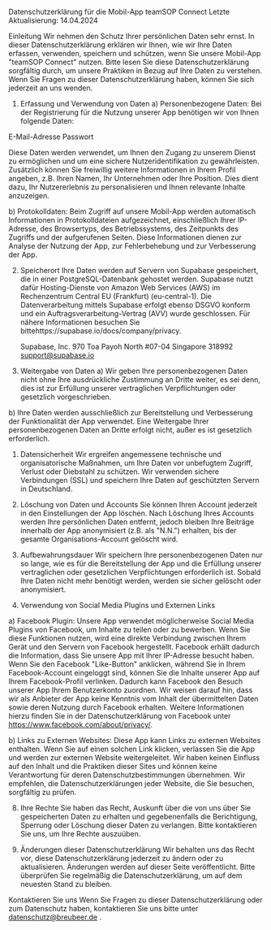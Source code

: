 Datenschutzerklärung für die Mobil-App teamSOP Connect
Letzte Aktualisierung: 14.04.2024

Einleitung
Wir nehmen den Schutz Ihrer persönlichen Daten sehr ernst. In dieser Datenschutzerklärung erklären wir Ihnen, wie wir Ihre Daten erfassen, verwenden, speichern und schützen, wenn Sie unsere Mobil-App "teamSOP Connect" nutzen. Bitte lesen Sie diese Datenschutzerklärung sorgfältig durch, um unsere Praktiken in Bezug auf Ihre Daten zu verstehen. Wenn Sie Fragen zu dieser Datenschutzerklärung haben, können Sie sich jederzeit an uns wenden.

1. Erfassung und Verwendung von Daten
   a) Personenbezogene Daten: Bei der Registrierung für die Nutzung unserer App benötigen wir von Ihnen folgende Daten:

E-Mail-Adresse
Passwort

Diese Daten werden verwendet, um Ihnen den Zugang zu unserem Dienst zu ermöglichen und um eine sichere Nutzeridentifikation zu gewährleisten. Zusätzlich können Sie freiwillig weitere Informationen in Ihrem Profil angeben, z.B. Ihren Namen, Ihr Unternehmen oder Ihre Position. Dies dient dazu, Ihr Nutzererlebnis zu personalisieren und Ihnen relevante Inhalte anzuzeigen.

b) Protokolldaten: Beim Zugriff auf unsere Mobil-App werden automatisch Informationen in Protokolldateien aufgezeichnet, einschließlich Ihrer IP-Adresse, des Browsertyps, des Betriebssystems, des Zeitpunkts des Zugriffs und der aufgerufenen Seiten. Diese Informationen dienen zur Analyse der Nutzung der App, zur Fehlerbehebung und zur Verbesserung der App.

2. Speicherort
   Ihre Daten werden auf Servern von Supabase gespeichert, die in einer PostgreSQL-Datenbank gehostet werden. Supabase nutzt dafür Hosting-Dienste von Amazon Web Services (AWS) im Rechenzentrum Central EU (Frankfurt) (eu-central-1). Die Datenverarbeitung mittels Supabase erfolgt ebenso DSGVO konform und ein Auftragsverarbeitung-Vertrag (AVV) wurde geschlossen. Für nähere Informationen besuchen Sie bittehttps://supabase.io/docs/company/privacy.

   Supabase, Inc.
   970 Toa Payoh North #07-04
   Singapore 318992
   support@supabase.io

3. Weitergabe von Daten
   a) Wir geben Ihre personenbezogenen Daten nicht ohne Ihre ausdrückliche Zustimmung an Dritte weiter, es sei denn, dies ist zur Erfüllung unserer vertraglichen Verpflichtungen oder gesetzlich vorgeschrieben.

b) Ihre Daten werden ausschließlich zur Bereitstellung und Verbesserung der Funktionalität der App verwendet. Eine Weitergabe Ihrer personenbezogenen Daten an Dritte erfolgt nicht, außer es ist gesetzlich erforderlich.

1. Datensicherheit
   Wir ergreifen angemessene technische und organisatorische Maßnahmen, um Ihre Daten vor unbefugtem Zugriff, Verlust oder Diebstahl zu schützen. Wir verwenden sichere Verbindungen (SSL) und speichern Ihre Daten auf geschützten Servern in Deutschland.

2. Löschung von Daten und Accounts
   Sie können Ihren Account jederzeit in den Einstellungen der App löschen. Nach Löschung Ihres Accounts werden Ihre persönlichen Daten entfernt, jedoch bleiben Ihre Beiträge innerhalb der App anonymisiert (z.B. als "N.N.") erhalten, bis der gesamte Organisations-Account gelöscht wird.

3. Aufbewahrungsdauer
   Wir speichern Ihre personenbezogenen Daten nur so lange, wie es für die Bereitstellung der App und die Erfüllung unserer vertraglichen oder gesetzlichen Verpflichtungen erforderlich ist. Sobald Ihre Daten nicht mehr benötigt werden, werden sie sicher gelöscht oder anonymisiert.

4. Verwendung von Social Media Plugins und Externen Links

a) Facebook Plugin: Unsere App verwendet möglicherweise Social Media Plugins von Facebook, um Inhalte zu teilen oder zu bewerben. Wenn Sie diese Funktionen nutzen, wird eine direkte Verbindung zwischen Ihrem Gerät und den Servern von Facebook hergestellt. Facebook erhält dadurch die Information, dass Sie unsere App mit Ihrer IP-Adresse besucht haben. Wenn Sie den Facebook "Like-Button" anklicken, während Sie in Ihrem Facebook-Account eingeloggt sind, können Sie die Inhalte unserer App auf Ihrem Facebook-Profil verlinken. Dadurch kann Facebook den Besuch unserer App Ihrem Benutzerkonto zuordnen. Wir weisen darauf hin, dass wir als Anbieter der App keine Kenntnis vom Inhalt der übermittelten Daten sowie deren Nutzung durch Facebook erhalten. Weitere Informationen hierzu finden Sie in der Datenschutzerklärung von Facebook unter https://www.facebook.com/about/privacy/.

b) Links zu Externen Websites: Diese App kann Links zu externen Websites enthalten. Wenn Sie auf einen solchen Link klicken, verlassen Sie die App und werden zur externen Website weitergeleitet. Wir haben keinen Einfluss auf den Inhalt und die Praktiken dieser Sites und können keine Verantwortung für deren Datenschutzbestimmungen übernehmen. Wir empfehlen, die Datenschutzerklärungen jeder Website, die Sie besuchen, sorgfältig zu prüfen.

8. Ihre Rechte
   Sie haben das Recht, Auskunft über die von uns über Sie gespeicherten Daten zu erhalten und gegebenenfalls die Berichtigung, Sperrung oder Löschung dieser Daten zu verlangen. Bitte kontaktieren Sie uns, um Ihre Rechte auszuüben.

9. Änderungen dieser Datenschutzerklärung
   Wir behalten uns das Recht vor, diese Datenschutzerklärung jederzeit zu ändern oder zu aktualisieren. Änderungen werden auf dieser Seite veröffentlicht. Bitte überprüfen Sie regelmäßig die Datenschutzerklärung, um auf dem neuesten Stand zu bleiben.

Kontaktieren Sie uns
Wenn Sie Fragen zu dieser Datenschutzerklärung oder zum Datenschutz haben, kontaktieren Sie uns bitte unter datenschutz@breubeer.de .
